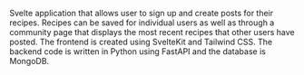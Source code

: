 Svelte application that allows user to sign up and create posts for their recipes. Recipes can be saved for individual 
users as well as through a community page that displays the most recent recipes that other users have posted. The frontend is created using SvelteKit
and Tailwind CSS. The backend code is written in Python using FastAPI and the database is MongoDB. 
